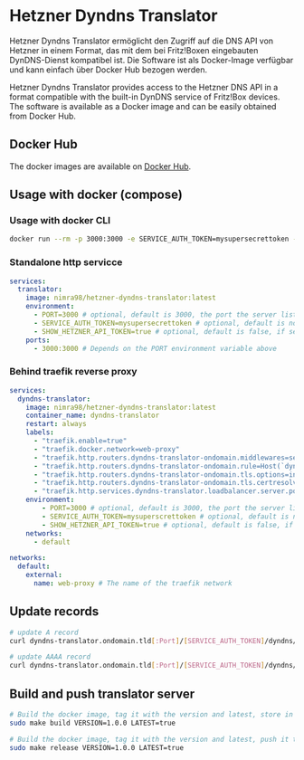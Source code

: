 # Hetzner Dyndns Translator

Hetzner Dyndns Translator ermöglicht den Zugriff auf die DNS API von Hetzner in einem Format, das mit dem bei Fritz!Boxen eingebauten DynDNS-Dienst kompatibel ist.
Die Software ist als Docker-Image verfügbar und kann einfach über Docker Hub bezogen werden.

Hetzner Dyndns Translator provides access to the Hetzner DNS API in a format compatible with the built-in DynDNS service of Fritz!Box devices.
The software is available as a Docker image and can be easily obtained from Docker Hub.

## Docker Hub

The docker images are available on [Docker Hub](https://hub.docker.com/r/nimra98/hetzner-dyndns-translator).

## Usage with docker (compose)

### Usage with docker CLI

```bash
docker run --rm -p 3000:3000 -e SERVICE_AUTH_TOKEN=mysupersecrettoken -e SHOW_HETZNER_TOKEN=true nimra98/hetzner-dyndns-translator:latest
```

### Standalone http servicce
```yaml
services:
  translator:
    image: nimra98/hetzner-dyndns-translator:latest
    environment:
      - PORT=3000 # optional, default is 3000, the port the server listens on
      - SERVICE_AUTH_TOKEN=mysupersecrettoken # optional, default is none, the token that is required to access the service
      - SHOW_HETZNER_API_TOKEN=true # optional, default is false, if set to true the hetzner api token is shown in the logs
    ports:
      - 3000:3000 # Depends on the PORT environment variable above
```

### Behind traefik reverse proxy
```yaml
services:
  dyndns-translator:
    image: nimra98/hetzner-dyndns-translator:latest
    container_name: dyndns-translator
    restart: always
    labels:
      - "traefik.enable=true"
      - "traefik.docker.network=web-proxy"
      - "traefik.http.routers.dyndns-translator-ondomain.middlewares=sec@file, gzip@file"
      - "traefik.http.routers.dyndns-translator-ondomain.rule=Host(`dyndns-translator.ondomain.tld`)"
      - "traefik.http.routers.dyndns-translator-ondomain.tls.options=intermediate@file"
      - "traefik.http.routers.dyndns-translator-ondomain.tls.certresolver=httpchallenge"
      - "traefik.http.services.dyndns-translator.loadbalancer.server.port=3000" # Depends on the PORT environment variable above
    environment:
        - PORT=3000 # optional, default is 3000, the port the server listens on
        - SERVICE_AUTH_TOKEN=mysuperscrettoken # optional, default is none, the token that is required to access the service
        - SHOW_HETZNER_API_TOKEN=true # optional, default is false, if set to true the hetzner api token is shown in the logs
    networks:
      - default

networks:
  default:
    external:
      name: web-proxy # The name of the traefik network
```

## Update records

```bash
# update A record
curl dyndns-translator.ondomain.tld[:Port]/[SERVICE_AUTH_TOKEN]/dyndns/subdomainwithoutzonepart/example.tld/Hetzner_API_Token/$(curl -s http://v4.ipv6-test.com/api/myip.php)

# update AAAA record
curl dyndns-translator.ondomain.tld[:Port]/[SERVICE_AUTH_TOKEN]/dyndns/subdomainwithoutzonepart/example.tld/Hetzner_API_Token/$(curl -s http://v6.ipv6-test.com/api/myip.php)
```

## Build and push translator server

```bash
# Build the docker image, tag it with the version and latest, store in the local registry
sudo make build VERSION=1.0.0 LATEST=true

# Build the docker image, tag it with the version and latest, push it to the docker hub
sudo make release VERSION=1.0.0 LATEST=true
```